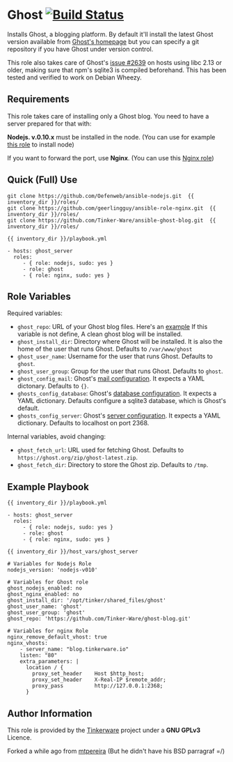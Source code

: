 Ghost [![Build Status](https://travis-ci.org/mtpereira/ansible-ghost.svg)](https://travis-ci.org/mtpereira/ansible-ghost)
=========

Installs Ghost, a blogging platform. By default it'll install the latest Ghost
version available from [Ghost's homepage](https://ghost.org)
but you can specify a git repository if you have Ghost under version control.

This role also takes care of Ghost's [issue #2639](https://github.com/TryGhost/Ghost/issues/2639) 
on hosts using libc 2.13 or older, making sure that npm's sqlite3 is compiled
beforehand. This has been tested and verified to work on Debian Wheezy.

Requirements
------------

This role takes care of installing only a Ghost blog. You need to have a server
prepared for that with:

**Nodejs. v.0.10.x** must be installed in the node.
(You can use for example [this role](https://github.com/Oefenweb/ansible-nodejs.git) to install node)

If you want to forward the port, use **Nginx**.
(You can use this [Nginx role](https://github.com/geerlingguy/ansible-role-nginx.git))

Quick (Full) Use
---------
```
git clone https://github.com/Oefenweb/ansible-nodejs.git  {{ inventory_dir }}/roles/
git clone https://github.com/geerlingguy/ansible-role-nginx.git  {{ inventory_dir }}/roles/
git clone https://github.com/Tinker-Ware/ansible-ghost-blog.git  {{ inventory_dir }}/roles/
```
`{{ inventory_dir }}/playbook.yml`


    - hosts: ghost_server
      roles:
         - { role: nodejs, sudo: yes }
         - role: ghost
         - { role: nginx, sudo: yes }


Role Variables
--------------

Required variables:

* `ghost_repo`: URL of your Ghost blog files. Here's an [example](https://github.com/Tinker-Ware/ghost-blog-site) If this variable is not define, A clean ghost blog will be installed.
* `ghost_install_dir`: Directory where Ghost will be installed. It is also the home of the user that runs Ghost. Defaults to `/var/www/ghost`
* `ghost_user_name`: Username for the user that runs Ghost. Defaults to `ghost`.
* `ghost_user_group`: Group for the user that runs Ghost. Defaults to `ghost`.
* `ghost_config_mail`: Ghost's [mail configuration](http://support.ghost.org/mail/). It expects a YAML dictonary. Defaults to `{}`.
* `ghosts_config_database`: Ghost's [database configuration](http://support.ghost.org/config/#database). It expects a YAML dictionary. Defaults configure a sqlite3 database, which is Ghost's default.
* `ghosts_config_server`: Ghost's [server configuration](http://support.ghost.org/config/#server). It expects a YAML dictionary. Defaults to localhost on port 2368.

Internal variables, avoid changing:

* `ghost_fetch_url`: URL used for fetching Ghost. Defaults to `https://ghost.org/zip/ghost-latest.zip`.
* `ghost_fetch_dir`: Directory to store the Ghost zip. Defaults to `/tmp`.

Example Playbook
----------------

`{{ inventory_dir }}/playbook.yml`


    - hosts: ghost_server
      roles:
         - { role: nodejs, sudo: yes }
         - role: ghost
         - { role: nginx, sudo: yes }

`{{ inventory_dir }}/host_vars/ghost_server`

    # Variables for Nodejs Role
    nodejs_version: 'nodejs-v010'

    # Variables for Ghost role
    ghost_nodejs_enabled: no
    ghost_nginx_enabled: no
    ghost_install_dir: '/opt/tinker/shared_files/ghost'
    ghost_user_name: 'ghost'
    ghost_user_group: 'ghost'
    ghost_repo: 'https://github.com/Tinker-Ware/ghost-blog.git'

    # Variables for nginx Role
    nginx_remove_default_vhost: true
    nginx_vhosts:
        - server_name: "blog.tinkerware.io"
        listen: "80"
        extra_parameters: |
          location / {
            proxy_set_header    Host $http_host;
            proxy_set_header    X-Real-IP $remote_addr;
            proxy_pass          http://127.0.0.1:2368;
          }


Author Information
------------------

This role is provided by the [Tinkerware](http://tinkerware.io) project
under a **GNU GPLv3** Licence.

Forked a while ago from [mtpereira](https://github.com/mtpereira/ansible-ghost)
(But he didn't have his BSD parragraf =/)
